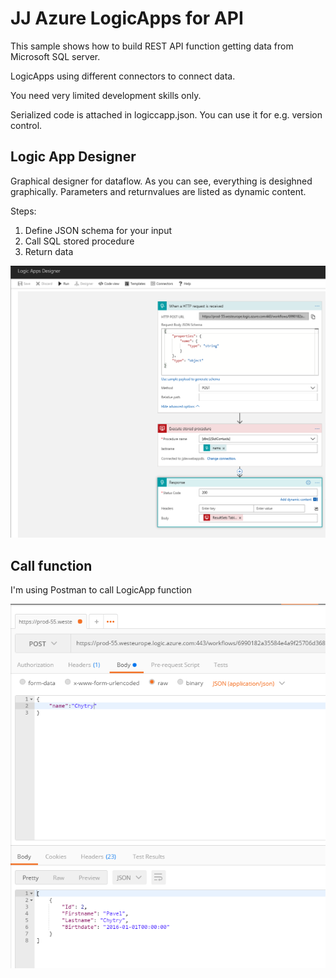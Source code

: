 # JJ Azure LogicApps for API
This sample shows how to build REST API function getting data from Microsoft SQL server.

LogicApps using different connectors to connect data.

You need very limited development skills only.

Serialized code is attached in logiccapp.json. You can use it for e.g. version control.

## Logic App Designer
Graphical designer for dataflow. As you can see, everything is desighned graphically. Parameters and returnvalues are listed as dynamic content.

Steps:
1. Define JSON schema for your input
2. Call SQL stored procedure
3. Return data

![Image](media/logicapp.png)

## Call function
I'm using Postman to call LogicApp function

![Image](media/postman.png)
